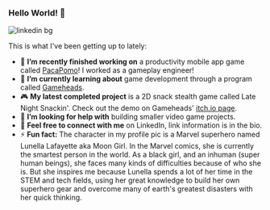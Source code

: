 ### Hello World! 👋

![linkedin bg](https://user-images.githubusercontent.com/32820882/148144108-caec48c7-4ef4-4390-9c7c-8d506090840e.png)

<!--
**dayahh/dayahh** is a ✨ _special_ ✨ repository because its `README.md` (this file) appears on your GitHub profile.-->
This is what I've been getting up to lately:


- :eyes: **I’m recently finished working on** a productivity mobile app game called <a href="https://pacapomo.itch.io/pacapomo
" target="_blank">PacaPomo</a>! I worked as a gameplay engineer!
-  🌱 **I’m currently learning about** game development through a program called <a href="https://gameheadsoakland.org/" target="_blank">Gameheads</a>.
- :video_game: **My latest completed project** is a 2D snack stealth game called Late Night Snackin'. Check out the demo on Gameheads' <a href="https://gameheads.itch.io/late-night-snackin" target="_blank">itch.io page</a>.
- 🤔 **I’m looking for help with** building smaller video game projects.
- :signal_strength: **Feel free to connect with me** on LinkedIn, link information is in the bio.
- ⚡ **Fun fact:** The character in my profile pic is a Marvel superhero named Lunella Lafayette aka Moon Girl. In the Marvel comics, she is currently the smartest person in the world. As a black girl, and an inhuman (super human beings), she faces many kinds of difficulties because of who she is. But she inspires me because Lunella spends a lot of her time in the STEM and tech fields, using her great knowledge to build her own superhero gear and overcome many of earth's greatest disasters with her quick thinking.

